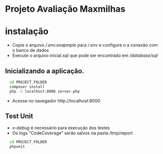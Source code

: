 # Projeto Avaliação Maxmilhas

# instalação

* Copie o arquivo */.env.exapmple* para */.env* e configure o a conexão com o banco de dados
* Execute o arquivo inicial.sql  que pode ser encontrado em */database/sql*



## Inicializando a aplicação.

```bash
  cd PROJECT_FOLDER
  composer install
  php -S localhost:8000 server.php
  ```


* Acesse no navegador http://localhost:8000



## Test Unit

* *x-debug* é necessário para execução dos testes
* Os logs "CodeCoverage" serão salvos na pasta /tmp/report

```bash
  cd PROJECT_FOLDER
  phpunit
```
